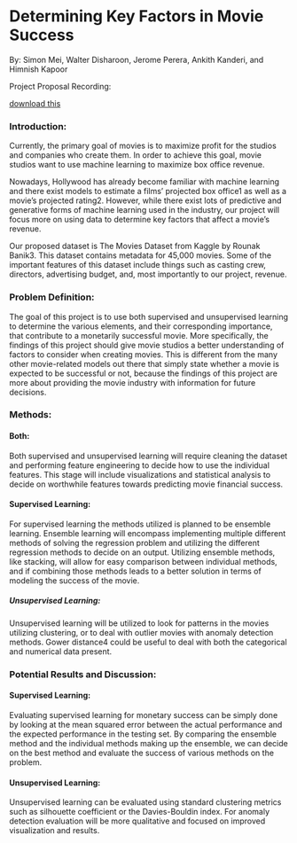 # **Determining Key Factors in Movie Success**

By: Simon Mei, Walter Disharoon, Jerome Perera, Ankith Kanderi, and Himnish Kapoor

Project Proposal Recording:

[download this](files/GanttChart.xlsx.zip)

### **Introduction:**  

Currently, the primary goal of movies is to maximize profit for the studios and companies who create them. In order to achieve this goal, movie studios want to use machine learning to maximize box office revenue.   

Nowadays, Hollywood has already become familiar with machine learning and there exist models to estimate a films’ projected box office1 as well as a movie’s projected rating2. However, while there exist lots of predictive and generative forms of machine learning used in the industry, our project will focus more on using data to determine key factors that affect a movie’s revenue.  

Our proposed dataset is The Movies Dataset from Kaggle by Rounak Banik3. This dataset contains metadata for 45,000 movies. Some of the important features of this dataset include things such as casting crew, directors, advertising budget, and, most importantly to our project, revenue. 

### **Problem Definition:**  

The goal of this project is to use both supervised and unsupervised learning to determine the various elements, and their corresponding importance, that contribute to a monetarily successful movie. More specifically, the findings of this project should give movie studios a better understanding of factors to consider when creating movies. This is different from the many other movie-related models out there that simply state whether a movie is expected to be successful or not, because the findings of this project are more about providing the movie industry with information for future decisions.  

### **Methods:** 

#### **Both:** 

Both supervised and unsupervised learning will require cleaning the dataset and performing feature engineering to decide how to use the individual features. This stage will include visualizations and statistical analysis to decide on worthwhile features towards predicting movie financial success. 

#### **Supervised Learning:** 

For supervised learning the methods utilized is planned to be ensemble learning. Ensemble learning will encompass implementing multiple different methods of solving the regression problem and utilizing the different regression methods to decide on an output. Utilizing ensemble methods, like stacking, will allow for easy comparison between individual methods, and if combining those methods leads to a better solution in terms of modeling the success of the movie. 

##### **Unsupervised Learning:** 

Unsupervised learning will be utilized to look for patterns in the movies utilizing clustering, or to deal with outlier movies with anomaly detection methods.  Gower distance4 could be useful to deal with both the categorical and numerical data present. 

### **Potential Results and Discussion:** 

#### **Supervised Learning:** 

Evaluating supervised learning for monetary success can be simply done by looking at the mean squared error between the actual performance and the expected performance in the testing set. By comparing the ensemble method and the individual methods making up the ensemble, we can decide on the best method and evaluate the success of various methods on the problem. 

#### **Unsupervised Learning:** 

Unsupervised learning can be evaluated using standard clustering metrics such as silhouette coefficient or the Davies-Bouldin index. For anomaly detection evaluation will be more qualitative and focused on improved visualization and results. 



 

 

 

 

 


 
